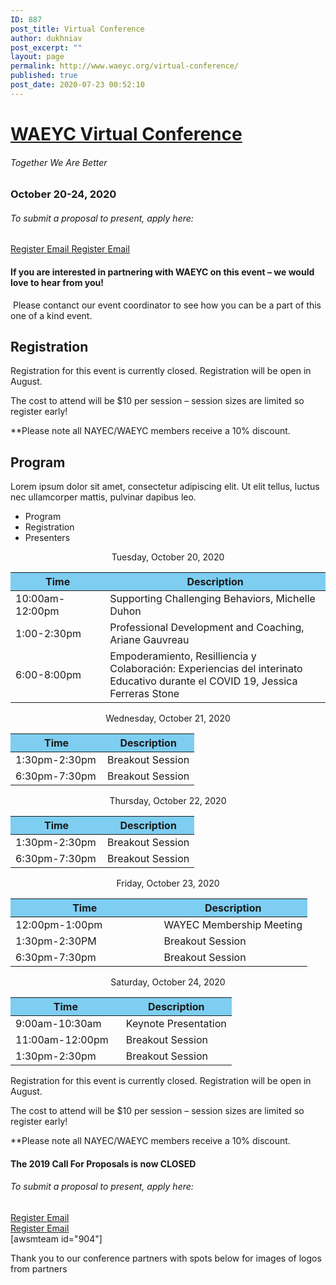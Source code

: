 ```yaml
---
ID: 887
post_title: Virtual Conference
author: dukhniav
post_excerpt: ""
layout: page
permalink: http://www.waeyc.org/virtual-conference/
published: true
post_date: 2020-07-23 00:52:10
---
```

<h1><a href="">WAEYC Virtual Conference</a></h1>		
			<h6>Together We Are Better</h6>		
			<h3>October 20-24, 2020</h3>		
			<h6>To submit a proposal to present, apply here:</h6>		
		<a href="https://www.eventbrite.com/e/2020-waeyc-call-for-proposals-tickets-108884454334" data-text="Register">
				Register
		</a>
		<a href="emailto:amandacardwell@frontier.com" data-text="Go!">
				Email
		</a>
		<a href="https://www.eventbrite.com/e/2020-waeyc-call-for-proposals-tickets-108884454334" data-text="Register">
				Register
		</a>
		<a href="emailto:amandacardwell@frontier.com" data-text="Go!">
				Email
		</a>
				<h4>If you are interested in partnering with WAEYC on this event – we would love to hear from you!</h4>
																						<p><p> Please contanct our event coordinator to see how you can be a part of this one of a kind event.</p></p>
			<h2>Registration</h2>		
		<p style="font-weight: 400;">Registration for this event is currently closed. Registration will be open in August.</p><p style="font-weight: 400;">The cost to attend will be $10 per session – session sizes are limited so register early!</p><p style="font-weight: 400;">**Please note all NAYEC/WAEYC members receive a 10% discount.</p>		
			<h2>Program</h2>		
		<p>Lorem ipsum dolor sit amet, consectetur adipiscing elit. Ut elit tellus, luctus nec ullamcorper mattis, pulvinar dapibus leo.</p>		
		  <ul>
	    		      		<li>                                                        	      		 Program</li>
	      		      		<li>                                                        	      		 Registration</li>
	      		      		<li>                                                        	      		 Presenters</li>
	      	    		</ul>
		      												<p style="text-align: center;">Tuesday, October 20, 2020</p>
<table style="width: 100%;">
<thead>
<tr>
<th style="background-color: #7dcef1; width: 30%;">Time</th>
<th style="background-color: #7dcef1; width: 70%;">Description</th>
</tr>
</thead>
<tbody>
<tr>
<td>10:00am-12:00pm</td>
<td><a>Supporting Challenging Behaviors, Michelle Duhon</a></td> 
</tr>
<tr>
<td>1:00-2:30pm</td>
<td>Professional Development and Coaching, Ariane Gauvreau</td>
</tr>
<tr>
<td>6:00-8:00pm</td>
<td>Empoderamiento, Resilliencia y Colaboración: Experiencias del interinato Educativo durante el COVID 19, Jessica Ferreras Stone</td>
</tr>
</tbody>
</table>
<p style="text-align: center;">Wednesday, October 21, 2020</p>
<table style="width: 100%;" cellspacing="5" cellpadding="5">
<thead>
<tr>
<th style="background-color: #7dcef1; width: 50%;">Time</th>
<th style="background-color: #7dcef1; width: 50%;">Description</th>
</tr>
</thead>
<tbody>
<tr>
<td>1:30pm-2:30pm</td>
<td>Breakout Session</td>
</tr>
<tr>
<td>6:30pm-7:30pm</td>
<td>Breakout Session</td>
</tr>
</tbody>
</table>
<p style="text-align: center;">Thursday, October 22, 2020</p>
<table style="width: 100%;" cellspacing="5" cellpadding="5">
<thead>
<tr>
<th style="background-color: #7dcef1; width: 50%;">Time</th>
<th style="background-color: #7dcef1; width: 50%;">Description</th>
</tr>
</thead>
<tbody>
<tr>
<td>1:30pm-2:30pm</td>
<td>Breakout Session</td>
</tr>
<tr>
<td>6:30pm-7:30pm</td>
<td>Breakout Session</td>
</tr>
</tbody>
</table>
<p style="text-align: center;">Friday, October 23, 2020</p>
<table style="width: 100%;" cellspacing="5" cellpadding="5">
<thead>
<tr>
<th style="background-color: #7dcef1; width: 50%;">Time</th>
<th style="background-color: #7dcef1; width: 50%;">Description</th>
</tr>
</thead>
<tbody>
<tr>
<td>12:00pm-1:00pm</td>
<td>WAYEC Membership Meeting</td>
</tr>
<tr>
<td>1:30pm-2:30PM</td>
<td>Breakout Session</td>
</tr>
<tr>
<td>6:30pm-7:30pm</td>
<td>Breakout Session</td>
</tr>
</tbody>
</table>
<p style="text-align: center;">Saturday, October 24, 2020</p>
<table style="width: 100%;" cellspacing="5" cellpadding="5">
<thead>
<tr>
<th style="background-color: #7dcef1; width: 50%;">Time</th>
<th style="background-color: #7dcef1; width: 50%;">Description</th>
</tr>
</thead>
<tbody>
<tr>
<td>9:00am-10:30am</td>
<td>Keynote Presentation</td>
</tr>
<tr>
<td>11:00am-12:00pm</td>
<td>Breakout Session</td>
</tr>
<tr>
<td>1:30pm-2:30pm</td>
<td>Breakout Session</td>
</tr>
</tbody>
</table>							    			
		      												<p style="font-weight: 400;">Registration for this event is currently closed. Registration will be open in August.</p><p style="font-weight: 400;">The cost to attend will be $10 per session – session sizes are limited so register early!</p><p style="font-weight: 400;">**Please note all NAYEC/WAEYC members receive a 10% discount.</p>							    			
		      												<h4>The 2019 Call For Proposals is now CLOSED</h4>
<section
  data-id="96986f1"
  data-element_type="section"
  data-settings='{"stretch_section":"section-stretched"}'
  style="width: 1069px; left: 0px;"
>
                <h6>
                  To submit a proposal to present, apply here:
                </h6>
                  <a
                    href="https://www.eventbrite.com/e/2020-waeyc-call-for-proposals-tickets-108884454334"
                    data-text="Register"
                  >
                      Register
                  </a>
                  <a
                    href="emailto:amandacardwell@frontier.com"
                    data-text="Go!"
                  >
                      Email
                  </a>
</section>
<section
  data-id="cee2e0e"
  data-element_type="section"
>
                  <a
                    href="https://www.eventbrite.com/e/2020-waeyc-call-for-proposals-tickets-108884454334"
                    data-text="Register"
                  >
                      Register
                  </a>
                  <a
                    href="emailto:amandacardwell@frontier.com"
                    data-text="Go!"
                  >
                      Email
                  </a>
</section>
		[awsmteam id="904"]<p>Thank you to our conference partners with spots below for images of logos from partners</p>